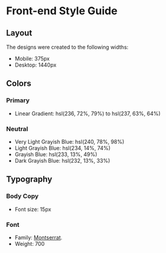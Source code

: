 # Front-end Style Guide

## Layout

The designs were created to the following widths:

- Mobile: 375px
- Desktop: 1440px

## Colors

### Primary

- Linear Gradient: hsl(236, 72%, 79%) to hsl(237, 63%, 64%)

### Neutral

- Very Light Grayish Blue: hsl(240, 78%, 98%)
- Light Grayish Blue: hsl(234, 14%, 74%)
- Grayish Blue: hsl(233, 13%, 49%)
- Dark Grayish Blue: hsl(232, 13%, 33%)

## Typography

### Body Copy

- Font size: 15px

### Font

- Family: [Montserrat](https://fontsgoogle.com/specimen/Montserrat).
- Weight: 700
